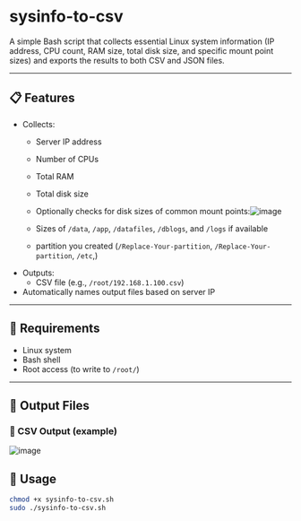 
# sysinfo-to-csv

A simple Bash script that collects essential Linux system information (IP address, CPU count, RAM size, total disk size, and specific mount point sizes) and exports the results to both CSV and JSON files.

---

## 📋 Features

- Collects:
  - Server IP address
  - Number of CPUs
  - Total RAM
  - Total disk size
  - Optionally checks for disk sizes of common mount points:![image](https://github.com/user-attachments/assets/83b8ebc3-c9af-4c11-9438-ec0bbf8b161e)

  - Sizes of `/data`, `/app`, `/datafiles`, `/dblogs`, and `/logs` if available
  - partition you created (`/Replace-Your-partition`, `/Replace-Your-partition`, `/etc`,)
- Outputs:
  - CSV file (e.g., `/root/192.168.1.100.csv`)
- Automatically names output files based on server IP

---

## 🔧 Requirements

- Linux system
- Bash shell
- Root access (to write to `/root/`)

---
## 📁 Output Files

### 🔹 CSV Output (example)
![image](https://github.com/user-attachments/assets/a06cda59-7639-4500-91bb-10a39db5c00f)

## 🚀 Usage

```bash
chmod +x sysinfo-to-csv.sh
sudo ./sysinfo-to-csv.sh
